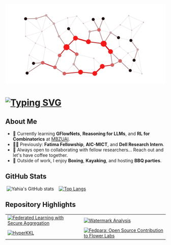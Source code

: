 [<img src="https://raw.githubusercontent.com/yehias21/yehias21/master/graph.gif" alt="👋 Hi there! I'm Yahia Salaheldin Shaaban" title="👋 Hi there! I'm Yahia Salaheldin Shaaban"/>](https://github.com/yehias21)
# [![Typing SVG](https://readme-typing-svg.demolab.com?font=Fira+Code&pause=1000&width=450&lines=I+am+Yahia+Salaheldin+Shaaban;Msc.+Student+in+MBZUAI;Working+on+AI4Science%2C+Reasoning4LLMs)](https://git.io/typing-svg)
## About Me
- 🌱 Currently learning **GFlowNets**, **Reasoning for LLMs**, and **RL for Combinatorics** at [MBZUAI](https://mbzuai.ac.ae/).  
- 👨‍💼 Previously: **Fatima Fellowship**, **AIC-MICT**, and **Dell Research Intern**.  
- 👯 Always open to collaborating with fellow researchers... Reach out and let's have coffee together.
- 💪 Outside of work, I enjoy **Boxing**, **Kayaking**, and hosting **BBQ parties**.  

## GitHub Stats

&nbsp;![Yahia's GitHub stats](https://github-readme-stats.vercel.app/api?username=yehias21&count_private=true&theme=radical)&nbsp;&nbsp;&nbsp;
[![Top Langs](https://github-readme-stats.vercel.app/api/top-langs/?username=yehias21&exclude_repo=JupyterNotebookRepo&hide=jupyter%20notebook,pure%20basic,purebasic,less,scss&layout=compact&hide_title=true&langs_count=8)](https://github.com/anuraghazra/github-readme-stats)

## Repository Highlights

<table>
  <tr>
    <td>
      <a href="https://github.com/yehias21/FedRs">
        <img src="https://github-readme-stats.vercel.app/api/pin/?username=yehias21&repo=FedRs&theme=radical" alt="Federated Learning with Secure Aggregation">
      </a>
    </td>
    <td>
      <a href="https://github.com/yehias21/Watermark-Analysis">
        <img src="https://github-readme-stats.vercel.app/api/pin/?username=yehias21&repo=Watermark-Analysis&theme=radical" alt="Watermark Analysis">
      </a>
    </td>
  </tr>
  <tr>
    <td>
      <a href="https://github.com/yehias21/HyperKKL">
        <img src="https://github-readme-stats.vercel.app/api/pin/?username=yehias21&repo=HyperKKL&theme=radical" alt="HyperKKL">
      </a>
    </td>
    <td>
      <a href="https://github.com/yehias21/flower/tree/fedpara-updated/baselines">
        <img src="https://github-readme-stats.vercel.app/api/pin/?username=yehias21&repo=flower&theme=radical" alt="Fedpara: Open Source Contribution to Flower Labs">
      </a>
    </td>
  </tr>
</table>

